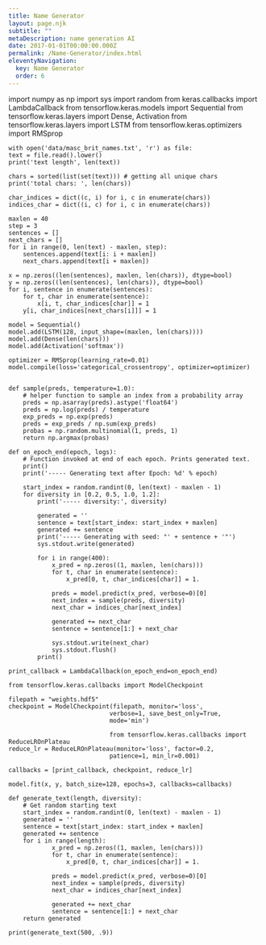 ```yaml
---
title: Name Generator
layout: page.njk
subtitle: ""
metaDescription: name generation AI
date: 2017-01-01T00:00:00.000Z
permalink: /Name-Generator/index.html
eleventyNavigation:
  key: Name Generator
  order: 6
---
```

 
<html>
<head>
<script defer src="https://pyscript.net/latest/pyscript.js"></script>
<link rel="stylesheet" href="https://pyscript.net/latest/pyscript.css"/>
</head>
<body>
<py-script>
    import numpy as np
    import sys
    import random
    from keras.callbacks import LambdaCallback
    from tensorflow.keras.models import Sequential
    from tensorflow.keras.layers import Dense, Activation
    from tensorflow.keras.layers import LSTM
    from tensorflow.keras.optimizers import RMSprop

    with open('data/masc_brit_names.txt', 'r') as file:
    text = file.read().lower()
    print('text length', len(text))

    chars = sorted(list(set(text))) # getting all unique chars
    print('total chars: ', len(chars))

    char_indices = dict((c, i) for i, c in enumerate(chars))
    indices_char = dict((i, c) for i, c in enumerate(chars))

    maxlen = 40
    step = 3
    sentences = []
    next_chars = []
    for i in range(0, len(text) - maxlen, step):
        sentences.append(text[i: i + maxlen])
        next_chars.append(text[i + maxlen])

    x = np.zeros((len(sentences), maxlen, len(chars)), dtype=bool)
    y = np.zeros((len(sentences), len(chars)), dtype=bool)
    for i, sentence in enumerate(sentences):
        for t, char in enumerate(sentence):
            x[i, t, char_indices[char]] = 1
        y[i, char_indices[next_chars[i]]] = 1

    model = Sequential()
    model.add(LSTM(128, input_shape=(maxlen, len(chars))))
    model.add(Dense(len(chars)))
    model.add(Activation('softmax'))

    optimizer = RMSprop(learning_rate=0.01)
    model.compile(loss='categorical_crossentropy', optimizer=optimizer)


    def sample(preds, temperature=1.0):
        # helper function to sample an index from a probability array
        preds = np.asarray(preds).astype('float64')
        preds = np.log(preds) / temperature
        exp_preds = np.exp(preds)
        preds = exp_preds / np.sum(exp_preds)
        probas = np.random.multinomial(1, preds, 1)
        return np.argmax(probas)

    def on_epoch_end(epoch, logs):
        # Function invoked at end of each epoch. Prints generated text.
        print()
        print('----- Generating text after Epoch: %d' % epoch)

        start_index = random.randint(0, len(text) - maxlen - 1)
        for diversity in [0.2, 0.5, 1.0, 1.2]:
            print('----- diversity:', diversity)

            generated = ''
            sentence = text[start_index: start_index + maxlen]
            generated += sentence
            print('----- Generating with seed: "' + sentence + '"')
            sys.stdout.write(generated)

            for i in range(400):
                x_pred = np.zeros((1, maxlen, len(chars)))
                for t, char in enumerate(sentence):
                    x_pred[0, t, char_indices[char]] = 1.

                preds = model.predict(x_pred, verbose=0)[0]
                next_index = sample(preds, diversity)
                next_char = indices_char[next_index]

                generated += next_char
                sentence = sentence[1:] + next_char

                sys.stdout.write(next_char)
                sys.stdout.flush()
            print()

    print_callback = LambdaCallback(on_epoch_end=on_epoch_end)

    from tensorflow.keras.callbacks import ModelCheckpoint

    filepath = "weights.hdf5"
    checkpoint = ModelCheckpoint(filepath, monitor='loss',
                                verbose=1, save_best_only=True,
                                mode='min')

                                from tensorflow.keras.callbacks import ReduceLROnPlateau
    reduce_lr = ReduceLROnPlateau(monitor='loss', factor=0.2,
                                patience=1, min_lr=0.001)

    callbacks = [print_callback, checkpoint, reduce_lr]

    model.fit(x, y, batch_size=128, epochs=3, callbacks=callbacks)

    def generate_text(length, diversity):
        # Get random starting text
        start_index = random.randint(0, len(text) - maxlen - 1)
        generated = ''
        sentence = text[start_index: start_index + maxlen]
        generated += sentence
        for i in range(length):
                x_pred = np.zeros((1, maxlen, len(chars)))
                for t, char in enumerate(sentence):
                    x_pred[0, t, char_indices[char]] = 1.

                preds = model.predict(x_pred, verbose=0)[0]
                next_index = sample(preds, diversity)
                next_char = indices_char[next_index]

                generated += next_char
                sentence = sentence[1:] + next_char
        return generated

    print(generate_text(500, .9))
</py-script>
</body>
</html>